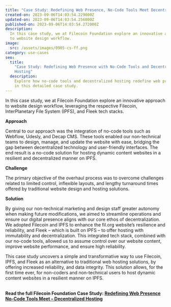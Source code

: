 ```yaml
---
title: "Case Study: Redefining Web Presence, No-Code Tools Meet Decentralized Hosting"
created-on: 2023-09-06T14:03:54.229000Z
updated-on: 2023-09-06T14:03:54.256000Z
published-on: 2023-09-06T14:03:54.272000Z
description:
  In this case study, we at Filecoin Foundation explore an innovative approach
  to website design workflow.
image:
  src: /assets/images/0905-cs-ff.png
category: use-cases
seo:
  title:
    "Case Study: Redefining Web Presence with No-Code Tools and Decentralized
    Hosting"
  description:
    Explore how no-code tools and decentralized hosting redefine web presence
    in this detailed case study.
---
```


In this case study, we at Filecoin Foundation explore an innovative approach to website design workflow, leveraging the respective Filecoin, InterPlanetary File System (IPFS), and Fleek tech stacks.

**Approach**

Central to our approach was the integration of no-code tools such as Webflow, Udesly, and Decap CMS. These tools enabled our non-technical teams to design, manage, and update the website with ease, bridging the gap between decentralized technology and user-friendly interfaces. The end result is a no-code solution for hosting dynamic content websites in a resilient and decentralized manner on IPFS.

**Challenge**

The primary objective of the overhaul process was to overcome challenges related to limited control, inflexible layouts, and lengthy turnaround times offered by traditional website design and hosting solutions.

**Solution**

By giving our non-technical marketing and design staff greater autonomy when making future modifications, we aimed to streamline operations and ensure our digital presence aligns with our core ethos of decentralization. We adopted Filecoin and IPFS to enhance the fil.org website’s resilience and reliability, and Fleek – which is built on IPFS – to offer hosting with immutability and decentralization. This integrated tech stack, combined with our no-code tools, allowed us to assume control over our website content, improve website performance, and ensure high reliability.

This case study uncovers a simple and transformative way to use Filecoin, IPFS, and Fleek as an alternative to traditional web hosting solutions, by offering increased reliability, and data integrity. This solution allows, for the first time ever, for non-coders and non-technical users to host dynamic content websites in a resilient manner on IPFS.

**\
Read the full Filecoin Foundation Case Study: [Redefining Web Presence No-Code Tools Meet – Decentralized Hosting](https://fil-foundation.on.fleek.co/hosting/FF-Redefining-Web-Presence.pdf)**
